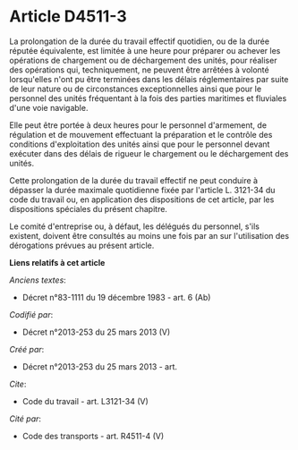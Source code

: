 # Article D4511-3

La prolongation de la durée du travail effectif quotidien, ou de la durée réputée équivalente, est limitée à une heure pour
préparer ou achever les opérations de chargement ou de déchargement des unités, pour réaliser des opérations qui,
techniquement, ne peuvent être arrêtées à volonté lorsqu'elles n'ont pu être terminées dans les délais réglementaires par
suite de leur nature ou de circonstances exceptionnelles ainsi que pour le personnel des unités fréquentant à la fois des
parties maritimes et fluviales d'une voie navigable. 

Elle peut être portée à deux heures pour le personnel d'armement, de régulation et de mouvement effectuant la préparation et
le contrôle des conditions d'exploitation des unités ainsi que pour le personnel devant exécuter dans des délais de rigueur
le chargement ou le déchargement des unités. 

Cette prolongation de la durée du travail effectif ne peut conduire à dépasser la durée maximale quotidienne fixée par
l'article L. 3121-34 du code du travail ou, en application des dispositions de cet article, par les dispositions spéciales du
présent chapitre. 

Le comité d'entreprise ou, à défaut, les délégués du personnel, s'ils existent, doivent être consultés au moins une fois par
an sur l'utilisation des dérogations prévues au présent article.

**Liens relatifs à cet article**

_Anciens textes_:

  - Décret n°83-1111 du 19 décembre 1983 - art. 6 (Ab)

_Codifié par_:

  - Décret n°2013-253 du 25 mars 2013 (V)

_Créé par_:

  - Décret n°2013-253 du 25 mars 2013 - art.

_Cite_:

  - Code du travail - art. L3121-34 (V)

_Cité par_:

  - Code des transports - art. R4511-4 (V)
